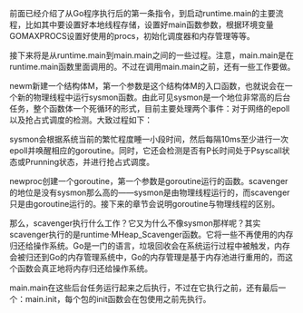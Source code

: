 前面已经介绍了从Go程序执行后的第一条指令，到启动runtime.main的主要流程，比如其中要设置好本地线程存储，设置好main函数参数，根据环境变量GOMAXPROCS设置好使用的procs，初始化调度器和内存管理等等。

接下来将是从runtime.main到main.main之间的一些过程。注意，main.main是在runtime.main函数里面调用的。不过在调用main.main之前，还有一些工作要做。

newm新建一个结构体M，第一个参数是这个结构体M的入口函数，也就说会在一个新的物理线程中运行sysmon函数。由此可见sysmon是一个地位非常高的后台任务，整个函数体一个死循环的形式，目前主要处理两个事件：对于网络的epoll以及抢占式调度的检测。大致过程如下：

sysmon会根据系统当前的繁忙程度睡一小段时间，然后每隔10ms至少进行一次epoll并唤醒相应的goroutine。同时，它还会检测是否有P长时间处于Psyscall状态或Prunning状态，并进行抢占式调度。

newproc创建一个goroutine，第一个参数是goroutine运行的函数。scavenger的地位是没有sysmon那么高的——sysmon是由物理线程运行的，而scavenger只是由goroutine运行的。接下来的章节会说明goroutine与物理线程的区别。

那么，scavenger执行什么工作？它又为什么不像sysmon那样呢？其实scavenger执行的是runtime·MHeap_Scavenger函数。它将一些不再使用的内存归还给操作系统。Go是一门的语言，垃圾回收会在系统运行过程中被触发，内存会被归还到Go的内存管理系统中，Go的内存管理是基于内存池进行重用的，而这个函数会真正地将内存归还给操作系统。

main.main在这些后台任务运行起来之后执行，不过在它执行之前，还有最后一个：main.init，每个包的init函数会在包使用之前先执行。
